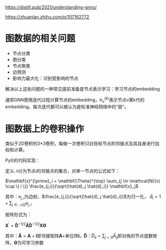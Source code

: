 https://distill.pub/2021/understanding-gnns/

https://zhuanlan.zhihu.com/p/107162772

# 图数据的相关问题

- 节点分类
- 图分类
- 节点聚类
- 边预测
- 影响力最大化：识别受影响的节点

解决以上这些问题的一种常见提前准备是节点表示学习：学习节点的embedding

通常GNN使用迭代过程计算节点的embedding，$h_v^{(k)}$表示节点v第k代的embedding。每次迭代都可以被认为是标准神经网络中的“层”。

# 图数据上的卷积操作

类似于2D卷积的3*3卷积，每做一次卷积只对目标节点的邻接点及其自身进行加权和计算。

PyG的代码实现：

定义$\mathcal{N}(i)$为节点i的邻接点的集合，对单一节点的公式如下：

$\mathbf{x}^{\prime}_i = \mathbf{\Theta}^{\top} \sum_{j \in \mathcal{N}(v) \cup \{ i \}} \frac{e_{j,i}}{\sqrt{\hat{d}_j \hat{d}_i}} \mathbf{x}_j$

其中：$e_{j,i}$为边权，$\frac{e_{j,i}}{\sqrt{\hat{d}_j \hat{d}_i}}$为归一化， $\hat{d}_i = 1 + \sum_{j \in \mathcal{N}(i)} e_{j,i}$

矩阵形式为：

$\mathbf{X}^{\prime} = \mathbf{\hat{D}}^{-1/2} \mathbf{\hat{A}}
        \mathbf{\hat{D}}^{-1/2} \mathbf{X} \mathbf{\Theta}$

其中：$\mathbf{\hat{A}} = \mathbf{A} + \mathbf{I}$即邻接矩阵$\mathbf{A}$+单位阵$\mathbf{I}$。$\mathbf{\hat{D}}：\hat{D}_{ii} = \sum_{j=0} \hat{A}_{ij}$即对角的节点度数矩阵，$\mathbf{\Theta}$为可学习参数

